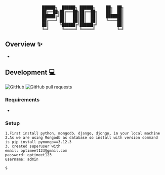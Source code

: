 <div align='center'>

```
██████╗  ██████╗ ██████╗     ██╗  ██╗
██╔══██╗██╔═══██╗██╔══██╗    ██║  ██║
██████╔╝██║   ██║██║  ██║    ███████║
██╔═══╝ ██║   ██║██║  ██║    ╚════██║
██║     ╚██████╔╝██████╔╝         ██║
╚═╝      ╚═════╝ ╚═════╝          ╚═╝
```

</div>

## Overview :sparkles:
- 

## Development :computer:
![GitHub](https://img.shields.io/github/license/LaurierComputingSociety/Pod2) 
![GitHub pull requests](https://img.shields.io/github/issues-pr/LaurierComputingSociety/Pod2)

### Requirements
- 

### Setup
```api
1.First install python, mongodb, django, djongo, in your local machine
2.As we are using Mongodb as database so install with version command is pip install pymongo==3.12.3
3. created superuser with
email: optimeet123@gmail.com
password: optimeet123
username: admin

$
```

